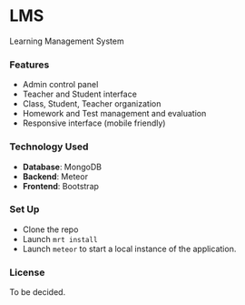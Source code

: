 # LMS
Learning Management System

### Features

- Admin control panel
- Teacher and Student interface
- Class, Student, Teacher organization
- Homework and Test management and evaluation
- Responsive interface (mobile friendly)

### Technology Used

- **Database**: MongoDB
- **Backend**: Meteor
- **Frontend**: Bootstrap

### Set Up

- Clone the repo
- Launch `mrt install`
- Launch `meteor` to start a local instance of the application.

### License
To be decided.
